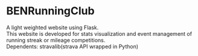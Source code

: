 # BENRunningClub
A light weighted website using Flask.<br>
This website is developed for stats visualization and event management of running streak or mileage competitions.<br>
Dependents: stravalib(strava API wrapped in Python)
